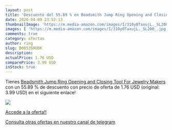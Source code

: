 ```yaml
---
layout: post
title: 'Descuento del 55.89 % en Beadsmith Jump Ring Opening and Closing '
date: 2020-04-09 23:52:13
thumbnailImage: 'https://m.media-amazon.com/images/I/310y0TaxujL._SL200_.jpg'
images: [ 'https://m.media-amazon.com/images/I/310y0TaxujL._SL200_.jpg' ]
comments: true
category: ofertas
author: ring
slug: B0053SHODK
description:
actualPrice: 1.76 USD
comparePrice: 3.99 USD
inStock: true
---
```


Tienes [Beadsmith Jump Ring Opening and Closing Tool For Jewelry Makers](https://www.amazon.com/dp/B0053SHODK/?tag=redken08-20) con un 55.89 % de descuento con precio de oferta de 1.76 USD (original: 3.99 USD) en el siguiente enlace!

[![](https://m.media-amazon.com/images/I/310y0TaxujL._SL200_.jpg)](https://www.amazon.com/dp/B0053SHODK/?tag=redken08-20)

[Accede a la oferta!!](https://www.amazon.com/dp/B0053SHODK/?tag=redken08-20)

[Consulta otras ofertas en nuestro canal de telegram](https://t.me/s/ofertas25)
